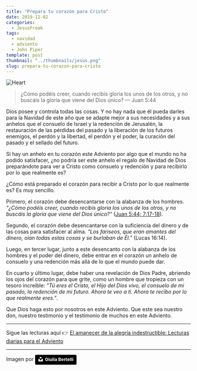 ```yaml
---
title: "Prepara tu corazón para Cristo"
date: 2019-12-02
categories:
  - JesusFreak
tags:
  - navidad
  - adviento
  - John Piper
template: post
thumbnail: "../thumbnails/jesus.png"
slug: prepara-tu-corazon-para-cristo
---
```


![Heart](https://i.imgur.com/wJQUXhr.jpg)

> ¿Cómo podéis creer, cuando recibís gloria los unos de los otros, y no buscáis la gloria que viene del Dios único? — Juan 5:44

Dios posee y controla todas las cosas. Y no hay nada que él pueda darles para la Navidad de este año que se adapte mejor a sus necesidades y a sus anhelos que el consuelo de Israel y la redención de Jerusalén, la restauración de las pérdidas del pasado y la liberación de los futuros enemigos, el perdón y la libertad, el perdón y el poder, la curación del pasado y el sellado del futuro.

Si hay un anhelo en tu corazón este Adviento por algo que el mundo no ha podido satisfacer, ¿no podría ser este anhelo el regalo de Navidad de Dios preparándote para ver a Cristo como consuelo y redención y para recibirlo por lo que realmente es?

¿Cómo está preparado el corazón para recibir a Cristo por lo que realmente es? Es muy sencillo.

Primero, el corazón debe desencantarse con la alabanza de los hombres. _"¿Cómo podéis creer, cuando recibís gloria los unos de los otros, y no buscáis la gloria que viene del Dios único?"_ ([Juan 5:44; 7:17-18](https://www.biblegateway.com/passage/?search=Juan+5%3A44%3B+7%3A17-18&version=LBLA)).

Segundo, el corazón debe desencantarse con la suficiencia del dinero y de las cosas para satisfacer al alma. _"Los fariseos, que eran amantes del dinero, oían todas estas cosas y se burlaban de Él."_ (Lucas 16:14).

Luego, en tercer lugar, junto a este desencanto con la alabanza de los hombres y el poder del dinero, debe entrar en el corazón un anhelo de consuelo y una redención más allá de lo que el mundo puede dar.

En cuarto y último lugar, debe haber una revelación de Dios Padre, abriendo los ojos del corazón para que grite, como un hombre que tropieza con un tesoro increíble: _"Tú eres el Cristo, el Hijo del Dios vivo, el consuelo de mi pasado, la redención de mi futuro. Ahora te veo a ti. Ahora te recibo por lo que realmente eres."_.

Que Dios haga esto por nosotros en este Adviento. Que este sea nuestro don, nuestro testimonio y el testimonio de muchos en este Adviento.

---

Sigue las lecturas aquí 👉 [El amanecer de la alegría indestructible: Lecturas diarias para el Adviento](/el-amanecer-de-una-alegria-indestructible)

---

Imagen por <a style="background-color:black;color:white;text-decoration:none;padding:4px 6px;font-family:-apple-system, BlinkMacSystemFont, &quot;San Francisco&quot;, &quot;Helvetica Neue&quot;, Helvetica, Ubuntu, Roboto, Noto, &quot;Segoe UI&quot;, Arial, sans-serif;font-size:12px;font-weight:bold;line-height:1.2;display:inline-block;border-radius:3px" href="https://unsplash.com/@giulia_bertelli?utm_medium=referral&amp;utm_campaign=photographer-credit&amp;utm_content=creditBadge" target="_blank" rel="noopener noreferrer" title="Download free do whatever you want high-resolution photos from Giulia Bertelli"><span style="display:inline-block;padding:2px 3px"><svg xmlns="http://www.w3.org/2000/svg" style="height:12px;width:auto;position:relative;vertical-align:middle;top:-2px;fill:white" viewBox="0 0 32 32"><title>unsplash-logo</title><path d="M10 9V0h12v9H10zm12 5h10v18H0V14h10v9h12v-9z"></path></svg></span><span style="display:inline-block;padding:2px 3px">Giulia Bertelli</span></a>
